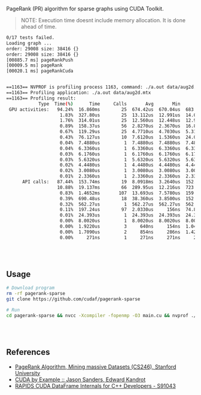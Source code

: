 PageRank (PR) algorithm for sparse graphs using CUDA Toolkit.

> NOTE: Execution time doesnt include memory allocation. It is done ahead of time.

```bash
0/17 tests failed.
Loading graph ...
order: 29008 size: 38416 {}
order: 29008 size: 38416 {}
[00885.7 ms] pageRankPush
[00009.5 ms] pageRank
[00020.1 ms] pageRankCuda


==1163== NVPROF is profiling process 1163, command: ./a.out data/aug2d.mtx
==1163== Profiling application: ./a.out data/aug2d.mtx
==1163== Profiling result:
            Type  Time(%)      Time     Calls       Avg       Min       Max  Name
 GPU activities:   94.24%  16.860ms        25  674.42us  670.04us  683.00us  void pageRankKernelStep<float>(float*, float*, int*, int*, float, int)
                    1.83%  327.80us        25  13.112us  12.991us  14.016us  void sumIfNotKernel<float, int>(float*, float*, int*, int)
                    1.76%  314.01us        25  12.560us  12.448us  12.960us  void errorAbsKernel<float>(float*, float*, float*, int)
                    0.89%  158.37us        56  2.8270us  2.3670us  16.896us  [CUDA memcpy DtoH]
                    0.67%  119.29us        25  4.7710us  4.7030us  5.3120us  void multiplyKernel<float>(float*, float*, float*, int)
                    0.43%  76.127us        10  7.6120us  1.5360us  24.096us  [CUDA memcpy HtoD]
                    0.04%  7.4880us         1  7.4880us  7.4880us  7.4880us  void pageRankFactorKernel<float, int>(float*, int*, float, int)
                    0.04%  6.3360us         1  6.3360us  6.3360us  6.3360us  void dotProductKernel<int>(int*, int*, int*, int)
                    0.03%  6.1760us         1  6.1760us  6.1760us  6.1760us  void errorAbsKernel<int>(int*, int*, int*, int)
                    0.03%  5.6320us         1  5.6320us  5.6320us  5.6320us  void sumKernel<int>(int*, int*, int)
                    0.02%  4.4480us         1  4.4480us  4.4480us  4.4480us  void fillKernel<float>(float*, int, float)
                    0.02%  3.0080us         1  3.0080us  3.0080us  3.0080us  void addKernel<int>(int*, int, int)
                    0.01%  2.3360us         1  2.3360us  2.3360us  2.3360us  void fillKernel<int>(int*, int, int)
      API calls:   87.44%  153.74ms        19  8.0918ms  3.2640us  152.75ms  cudaMalloc
                   10.88%  19.137ms        66  289.95us  12.216us  723.58us  cudaMemcpy
                    0.83%  1.4652ms       107  13.693us  7.5780us  159.44us  cudaLaunchKernel
                    0.39%  690.48us        18  38.360us  3.8500us  152.74us  cudaFree
                    0.32%  562.27us         1  562.27us  562.27us  562.27us  cuDeviceTotalMem
                    0.11%  197.24us        97  2.0330us     156ns  74.846us  cuDeviceGetAttribute
                    0.01%  24.393us         1  24.393us  24.393us  24.393us  cuDeviceGetName
                    0.00%  8.0020us         1  8.0020us  8.0020us  8.0020us  cuDeviceGetPCIBusId
                    0.00%  1.9220us         3     640ns     154ns  1.0450us  cuDeviceGetCount
                    0.00%  1.7090us         2     854ns     286ns  1.4230us  cuDeviceGet
                    0.00%     271ns         1     271ns     271ns     271ns  cuDeviceGetUuid
```

<br>
<br>


## Usage

```bash
# Download program
rm -rf pagerank-sparse
git clone https://github.com/cudaf/pagerank-sparse
```

```bash
# Run
cd pagerank-sparse && nvcc -Xcompiler -fopenmp -O3 main.cu && nvprof ./a.out data/aug2d.mtx
```

<br>
<br>


## References

- [PageRank Algorithm, Mining massive Datasets (CS246), Stanford University](http://snap.stanford.edu/class/cs246-videos-2019/lec9_190205-cs246-720.mp4)
- [CUDA by Example :: Jason Sanders, Edward Kandrot](http://www.mat.unimi.it/users/sansotte/cuda/CUDA_by_Example.pdf)
- [RAPIDS CUDA DataFrame Internals for C++ Developers - S91043](https://developer.download.nvidia.com/video/gputechconf/gtc/2019/presentation/s91043-rapids-cuda-dataframe-internals-for-c++-developers.pdf)
